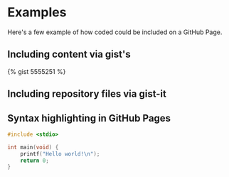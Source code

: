 Examples
========

Here's a few example of how coded could be included on a GitHub Page.


Including content via gist's
----------------------------
{% gist 5555251 %}


Including repository files via gist-it
--------------------------------------
<script src="https://gist-it.appspot.com/https://github.com/chille/eel/blob/master/docs/docs/examples/test1.c"></script>


Syntax highlighting in GitHub Pages
-----------------------------------
```C
#include <stdio>

int main(void) {
	printf("Hello world!\n");
	return 0;
}
```